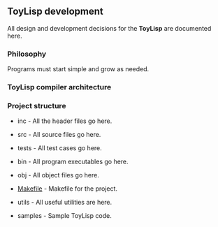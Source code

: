 ## ToyLisp development

All design and development decisions for the **ToyLisp** are documented here.

### Philosophy

Programs must start simple and grow as needed.

### ToyLisp compiler architecture


### Project structure

*   inc - All the header files go here.

*   src - All source files go here.

*   tests - All test cases go here.

*   bin - All program executables go here.

*   obj - All object files go here.

*   [Makefile](Makefile) - Makefile for the project.

*   utils - All useful utilities are here.

*   samples - Sample ToyLisp code.
